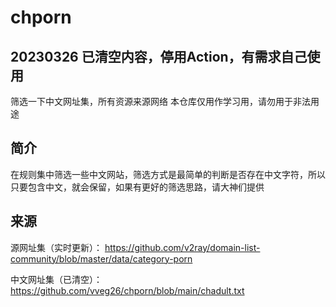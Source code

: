 # chporn

## 20230326 已清空内容，停用Action，有需求自己使用

筛选一下中文网址集，所有资源来源网络
本仓库仅用作学习用，请勿用于非法用途

## 简介
在规则集中筛选一些中文网站，筛选方式是最简单的判断是否存在中文字符，所以只要包含中文，就会保留，如果有更好的筛选思路，请大神们提供

## 来源
源网址集（实时更新）：
https://github.com/v2ray/domain-list-community/blob/master/data/category-porn

中文网址集（已清空）：
https://github.com/vveg26/chporn/blob/main/chadult.txt
